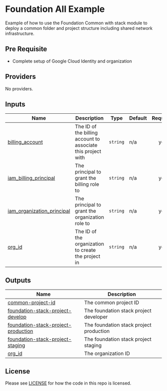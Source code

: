 # Foundation All Example

Example of how to use the Foundation Common with stack module to deploy a common folder and project structure including shared
network infrastructure.

## Pre Requisite

- Complete setup of Google Cloud Identity and organization

<!-- BEGINNING OF PRE-COMMIT-TERRAFORM DOCS HOOK -->
## Providers

No providers.

## Inputs

| Name | Description | Type | Default | Required |
|------|-------------|------|---------|:--------:|
| <a name="input_billing_account"></a> [billing\_account](#input\_billing\_account) | The ID of the billing account to associate this project with | `string` | n/a | yes |
| <a name="input_iam_billing_principal"></a> [iam\_billing\_principal](#input\_iam\_billing\_principal) | The principal to grant the billing role to | `string` | n/a | yes |
| <a name="input_iam_organization_principal"></a> [iam\_organization\_principal](#input\_iam\_organization\_principal) | The principal to grant the organization role to | `string` | n/a | yes |
| <a name="input_org_id"></a> [org\_id](#input\_org\_id) | The ID of the organization to create the project in | `string` | n/a | yes |

## Outputs

| Name | Description |
|------|-------------|
| <a name="output_common-project-id"></a> [common-project-id](#output\_common-project-id) | The common project ID |
| <a name="output_foundation-stack-project-develop"></a> [foundation-stack-project-develop](#output\_foundation-stack-project-develop) | The foundation stack project developer |
| <a name="output_foundation-stack-project-production"></a> [foundation-stack-project-production](#output\_foundation-stack-project-production) | The foundation stack project production |
| <a name="output_foundation-stack-project-staging"></a> [foundation-stack-project-staging](#output\_foundation-stack-project-staging) | The foundation stack project staging |
| <a name="output_org_id"></a> [org\_id](#output\_org\_id) | The organization ID |
<!-- END OF PRE-COMMIT-TERRAFORM DOCS HOOK -->

## License

Please see [LICENSE](https://github.com/neutrino-io/terraform-google-foundation/blob/master/LICENSE) for how the code in
this repo is licensed.
